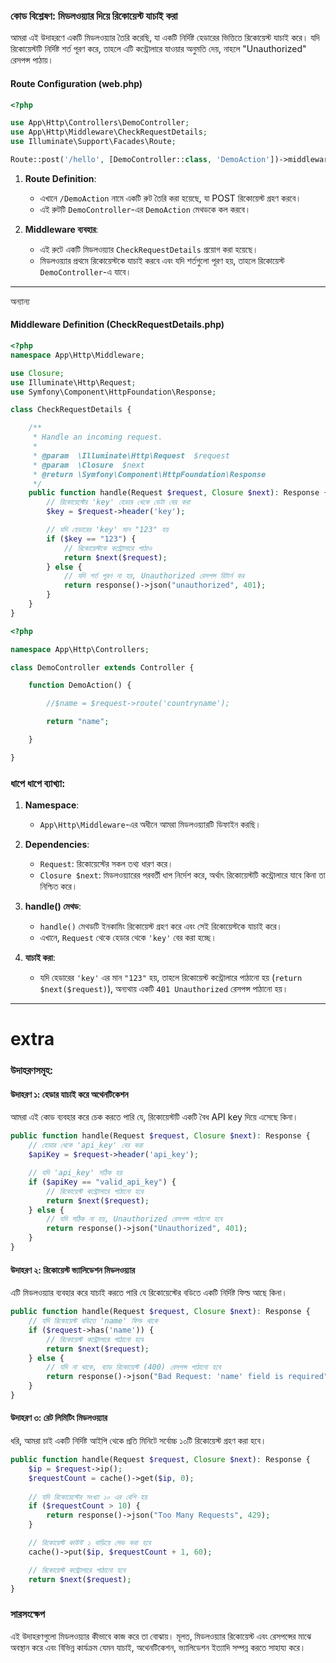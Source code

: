 ### কোড বিশ্লেষণ: মিডলওয়্যার দিয়ে রিকোয়েস্ট যাচাই করা

আমরা এই উদাহরণে একটি মিডলওয়্যার তৈরি করেছি, যা একটি নির্দিষ্ট হেডারের ভিত্তিতে রিকোয়েস্ট যাচাই করে। যদি রিকোয়েস্টটি নির্দিষ্ট শর্ত পূরণ করে, তাহলে এটি কন্ট্রোলারে যাওয়ার অনুমতি দেয়, নাহলে "Unauthorized" রেসপন্স পাঠায়।

#### **Route Configuration (web.php)**

```php
<?php

use App\Http\Controllers\DemoController;
use App\Http\Middleware\CheckRequestDetails;
use Illuminate\Support\Facades\Route;

Route::post('/hello', [DemoController::class, 'DemoAction'])->middleware([CheckRequestDetails::class]);
```

1. **Route Definition**: 
    - এখানে `/DemoAction` নামে একটি রুট তৈরি করা হয়েছে, যা POST রিকোয়েস্ট গ্রহণ করবে।
    - এই রুটটি `DemoController`-এর `DemoAction` মেথডকে কল করবে।
   
2. **Middleware ব্যবহার**:
    - এই রুটে একটি মিডলওয়্যার `CheckRequestDetails` প্রয়োগ করা হয়েছে। 
    - মিডলওয়্যার প্রথমে রিকোয়েস্টকে যাচাই করবে এবং যদি শর্তগুলো পূরণ হয়, তাহলে রিকোয়েস্ট `DemoController`-এ যাবে। 

---
অন্যান্য
#### **Middleware Definition (CheckRequestDetails.php)**

```php
<?php
namespace App\Http\Middleware;

use Closure;
use Illuminate\Http\Request;
use Symfony\Component\HttpFoundation\Response;

class CheckRequestDetails {

    /**
     * Handle an incoming request.
     *
     * @param  \Illuminate\Http\Request  $request
     * @param  \Closure  $next
     * @return \Symfony\Component\HttpFoundation\Response
     */
    public function handle(Request $request, Closure $next): Response {
        // রিকোয়েস্টের 'key' হেডার থেকে ডেটা বের করা
        $key = $request->header('key');

        // যদি হেডারের 'key' মান "123" হয়
        if ($key == "123") {
            // রিকোয়েস্টকে কন্ট্রোলারে পাঠাও
            return $next($request);
        } else {
            // যদি শর্ত পূরণ না হয়, Unauthorized রেসপন্স রিটার্ন কর
            return response()->json("unauthorized", 401);
        }
    }
}
```

```php
<?php

namespace App\Http\Controllers;

class DemoController extends Controller {

    function DemoAction() {

        //$name = $request->route('countryname');

        return "name";

    }

}
```

### ধাপে ধাপে ব্যাখ্যা:

1. **Namespace**:
   - `App\Http\Middleware`-এর অধীনে আমরা মিডলওয়্যারটি ডিফাইন করছি।

2. **Dependencies**:
   - `Request`: রিকোয়েস্টের সকল তথ্য ধারণ করে।
   - `Closure $next`: মিডলওয়্যারের পরবর্তী ধাপ নির্দেশ করে, অর্থাৎ রিকোয়েস্টটি কন্ট্রোলারে যাবে কিনা তা নিশ্চিত করে।

3. **handle() মেথড**:
   - `handle()` মেথডটি ইনকামিং রিকোয়েস্ট গ্রহণ করে এবং সেই রিকোয়েস্টকে যাচাই করে।
   - এখানে, `Request` থেকে হেডার থেকে `'key'` বের করা হচ্ছে। 
   
4. **যাচাই করা**:
   - যদি হেডারের `'key'` এর মান `"123"` হয়, তাহলে রিকোয়েস্ট কন্ট্রোলারে পাঠানো হয় (`return $next($request)`), অন্যথায় একটি `401 Unauthorized` রেসপন্স পাঠানো হয়।


---------------
# extra
### উদাহরণসমূহ:

#### উদাহরণ ১: হেডার যাচাই করে অথেনটিকেশন
আমরা এই কোড ব্যবহার করে চেক করতে পারি যে, রিকোয়েস্টটি একটি বৈধ API key দিয়ে এসেছে কিনা।

```php
public function handle(Request $request, Closure $next): Response {
    // হেডার থেকে 'api_key' বের করা
    $apiKey = $request->header('api_key');

    // যদি 'api_key' সঠিক হয়
    if ($apiKey == "valid_api_key") {
        // রিকোয়েস্ট কন্ট্রোলারে পাঠানো হবে
        return $next($request);
    } else {
        // যদি সঠিক না হয়, Unauthorized রেসপন্স পাঠানো হবে
        return response()->json("Unauthorized", 401);
    }
}
```

#### উদাহরণ ২: রিকোয়েস্ট ভ্যালিডেশন মিডলওয়্যার
এটি মিডলওয়্যার ব্যবহার করে যাচাই করতে পারি যে রিকোয়েস্টের বডিতে একটি নির্দিষ্ট ফিল্ড আছে কিনা।

```php
public function handle(Request $request, Closure $next): Response {
    // যদি রিকোয়েস্ট বডিতে 'name' ফিল্ড থাকে
    if ($request->has('name')) {
        // রিকোয়েস্ট কন্ট্রোলারে পাঠানো হবে
        return $next($request);
    } else {
        // যদি না থাকে, ব্যাড রিকোয়েস্ট (400) রেসপন্স পাঠানো হবে
        return response()->json("Bad Request: 'name' field is required", 400);
    }
}
```

#### উদাহরণ ৩: রেট লিমিটিং মিডলওয়্যার
ধরি, আমরা চাই একটি নির্দিষ্ট আইপি থেকে প্রতি মিনিটে সর্বোচ্চ ১০টি রিকোয়েস্ট গ্রহণ করা হবে।

```php
public function handle(Request $request, Closure $next): Response {
    $ip = $request->ip();
    $requestCount = cache()->get($ip, 0);
    
    // যদি রিকোয়েস্টের সংখ্যা ১০ এর বেশি হয়
    if ($requestCount > 10) {
        return response()->json("Too Many Requests", 429);
    }

    // রিকোয়েস্ট কাউন্ট ১ বাড়িয়ে সেভ করা হবে
    cache()->put($ip, $requestCount + 1, 60);

    // রিকোয়েস্ট কন্ট্রোলারে পাঠানো হবে
    return $next($request);
}
```

### সারসংক্ষেপ

এই উদাহরণগুলো মিডলওয়্যার কীভাবে কাজ করে তা বোঝায়। মূলত, মিডলওয়্যার রিকোয়েস্ট এবং রেসপন্সের মাঝে অবস্থান করে এবং বিভিন্ন কার্যক্রম যেমন যাচাই, অথেনটিকেশন, ভ্যালিডেশন ইত্যাদি সম্পন্ন করতে সাহায্য করে।